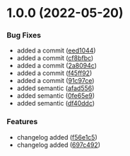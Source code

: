 # 1.0.0 (2022-05-20)


### Bug Fixes

* added a commit ([eed1044](https://github.com/prashant9428/auto-release-single-repo/commit/eed10444d7f876cb002a17a717b23ba56fb8a063))
* added a commit ([cf8bfbc](https://github.com/prashant9428/auto-release-single-repo/commit/cf8bfbc5583c7512ae5ec9dcea45559b68aa07e3))
* added a commit ([2a8094c](https://github.com/prashant9428/auto-release-single-repo/commit/2a8094c379aa302adbe32fe0659631e5003fd84a))
* added a commit ([f45ff92](https://github.com/prashant9428/auto-release-single-repo/commit/f45ff924e639033c6495cc434ad7c4f405dabf87))
* added a commit ([91c97ce](https://github.com/prashant9428/auto-release-single-repo/commit/91c97ce1ac3e1e6d5c7229e8e74e0cf31d6f3c11))
* added semantic ([afad556](https://github.com/prashant9428/auto-release-single-repo/commit/afad55651a20c2d1aa1fe70502629f1eb47d415f))
* added semantic ([0fe65e9](https://github.com/prashant9428/auto-release-single-repo/commit/0fe65e928079efae437b9896f566ee84e7f9e975))
* added semantic ([df40ddc](https://github.com/prashant9428/auto-release-single-repo/commit/df40ddc1efccdb451b401be6691cce14ae22deb9))


### Features

* changelog added ([f56e1c5](https://github.com/prashant9428/auto-release-single-repo/commit/f56e1c512f6671fc56173dc367caaa4b85771f7c))
* changelog added ([697c492](https://github.com/prashant9428/auto-release-single-repo/commit/697c4928fc7edff6e94b84a23bc6d407308f9b23))
